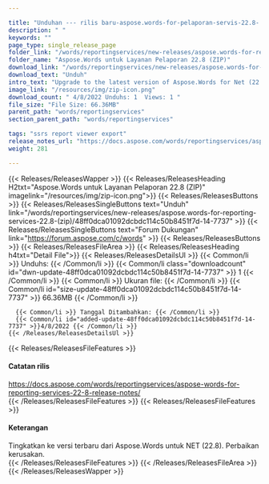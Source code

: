 ```yaml
---

title: "Unduhan --- rilis baru-aspose.words-for-pelaporan-servis-22.8- (zip)"
description: " "
keywords: ""
page_type: single_release_page
folder_link: "/words/reportingservices/new-releases/aspose.words-for-reporting-services-22.8-(zip)/"
folder_name: "Aspose.Words untuk Layanan Pelaporan 22.8 (ZIP)"
download_link: "/words/reportingservices/new-releases/aspose.words-for-reporting-services-22.8-(zip)/48ff0dca01092dcbdc114c50b8451f7d-14-7737"
download_text: "Unduh"
intro_text: "Upgrade to the latest version of Aspose.Words for Net (22.8). Bug fixes."
image_link: "/resources/img/zip-icon.png"
download_count: " 4/8/2022 Unduhs: 1  Views: 1 "
file_size: "File Size: 66.36MB"
parent_path: "words/reportingservices"
section_parent_path: "words/reportingservices"

tags: "ssrs report viewer export"
release_notes_url: "https://docs.aspose.com/words/reportingservices/aspose-words-for-reporting-services-22-8-release-notes/"
weight: 281

---
```


{{< Releases/ReleasesWapper >}}
  {{< Releases/ReleasesHeading H2txt="Aspose.Words untuk Layanan Pelaporan 22.8 (ZIP)" imagelink="/resources/img/zip-icon.png">}}
  {{< Releases/ReleasesButtons >}}
    {{< Releases/ReleasesSingleButtons text="Unduh" link="/words/reportingservices/new-releases/aspose.words-for-reporting-services-22.8-(zip)/48ff0dca01092dcbdc114c50b8451f7d-14-7737" >}}
    {{< Releases/ReleasesSingleButtons text="Forum Dukungan" link="https://forum.aspose.com/c/words" >}}
  {{< Releases/ReleasesButtons >}}
  {{< Releases/ReleasesFileArea >}}
    {{< Releases/ReleasesHeading h4txt="Detail File">}}
    {{< Releases/ReleasesDetailsUl >}}
      {{< Common/li >}} Unduhs: {{< /Common/li >}}
      {{< Common/li class="downloadcount" id="dwn-update-48ff0dca01092dcbdc114c50b8451f7d-14-7737" >}} 1 {{< /Common/li >}}
      {{< Common/li >}} Ukuran file: {{< /Common/li >}}
      {{< Common/li id="size-update-48ff0dca01092dcbdc114c50b8451f7d-14-7737" >}} 66.36MB {{< /Common/li >}}

      {{< Common/li >}} Tanggal Ditambahkan: {{< /Common/li >}}
      {{< Common/li id="added-update-48ff0dca01092dcbdc114c50b8451f7d-14-7737" >}}4/8/2022 {{< /Common/li >}}
    {{< /Releases/ReleasesDetailsUl >}}

  {{< Releases/ReleasesFileFeatures >}}
      <h4>Catatan rilis</h4><div><a href='https://docs.aspose.com/words/reportingservices/aspose-words-for-reporting-services-22-8-release-notes/'>https://docs.aspose.com/words/reportingservices/aspose-words-for-reporting-services-22-8-release-notes/</a></div>
  {{< /Releases/ReleasesFileFeatures >}}
  {{< Releases/ReleasesFileFeatures >}}
      <h4>Keterangan</h4><div class="HTMLDescription">Tingkatkan ke versi terbaru dari Aspose.Words untuk NET (22.8). Perbaikan kerusakan.</div>
  {{< /Releases/ReleasesFileFeatures >}}
 {{< /Releases/ReleasesFileArea >}}
{{< /Releases/ReleasesWapper >}}


